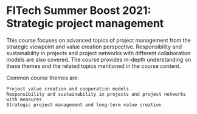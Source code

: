 # FITech Summer Boost 2021: Strategic project management

This course focuses on advanced topics of project management from the strategic viewpoint and value creation perspective. Responsibility and sustainability in projects and project networks with different collaboration models are also covered. The course provides in-depth understanding on these themes and the related topics mentioned in the course content.

Common course themes are:

    Project value creation and cooperation models
    Responsibility and sustainability in projects and project networks with measures
    Strategic project management and long-term value creation
